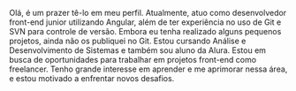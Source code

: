 
Olá, é um prazer tê-lo em meu perfil.
Atualmente, atuo como desenvolvedor front-end junior utilizando Angular, além de ter experiência no uso de Git e SVN para controle de versão.
Embora eu tenha realizado alguns pequenos projetos, ainda não os publiquei no Git.
Estou cursando Análise e Desenvolvimento de Sistemas e também sou aluno da Alura.
Estou em busca de oportunidades para trabalhar em projetos front-end como freelancer. Tenho grande interesse em aprender e me aprimorar nessa área, e estou motivado a enfrentar novos desafios.
